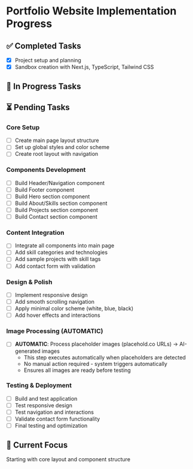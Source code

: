 # Portfolio Website Implementation Progress

## ✅ Completed Tasks
- [x] Project setup and planning
- [x] Sandbox creation with Next.js, TypeScript, Tailwind CSS

## 🔄 In Progress Tasks

## ⏳ Pending Tasks

### Core Setup
- [ ] Create main page layout structure
- [ ] Set up global styles and color scheme
- [ ] Create root layout with navigation

### Components Development
- [ ] Build Header/Navigation component
- [ ] Build Footer component  
- [ ] Build Hero section component
- [ ] Build About/Skills section component
- [ ] Build Projects section component
- [ ] Build Contact section component

### Content Integration
- [ ] Integrate all components into main page
- [ ] Add skill categories and technologies
- [ ] Add sample projects with skill tags
- [ ] Add contact form with validation

### Design & Polish
- [ ] Implement responsive design
- [ ] Add smooth scrolling navigation
- [ ] Apply minimal color scheme (white, blue, black)
- [ ] Add hover effects and interactions

### Image Processing (AUTOMATIC)
- [ ] **AUTOMATIC**: Process placeholder images (placehold.co URLs) → AI-generated images
  - This step executes automatically when placeholders are detected
  - No manual action required - system triggers automatically
  - Ensures all images are ready before testing

### Testing & Deployment
- [ ] Build and test application
- [ ] Test responsive design
- [ ] Test navigation and interactions
- [ ] Validate contact form functionality
- [ ] Final testing and optimization

## 🎯 Current Focus
Starting with core layout and component structure